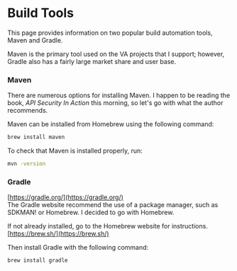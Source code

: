 # Build Tools
This page provides information on two popular build automation tools, Maven and Gradle.

Maven is the primary tool used on the VA projects that I support; however, Gradle also has a fairly large market share and user base.

### Maven
There are numerous options for installing Maven. I happen to be reading the book, _API Security In Action_ this morning, so let's go with what the author recommends.  

Maven can be installed from Homebrew using the following command:
```zsh
brew install maven
```

To check that Maven is installed properly, run:
```zsh
mvn -version
```

### Gradle
[https://gradle.org/](https://gradle.org/)  
The Gradle website recommend the use of a package manager, such as SDKMAN! or Homebrew. I decided to go with Homebrew.  

If not already installed, go to the Homebrew website for instructions.  
[https://brew.sh/](https://brew.sh/)  

Then install Gradle with the following command:  
```zsh
brew install gradle
```
